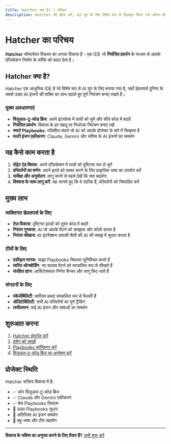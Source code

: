 ```yaml
---
title: Hatcher क्या है? | परिचय
description: Hatcher की खोज करें, AI युग के लिए विशेष रूप से डिज़ाइन किया गया ओपन-सोर्स IDE, जो डेवलपर्स को अधिक कुशलता से काम करने में सक्षम बनाता है
---
```


# Hatcher का परिचय

**Hatcher** सॉफ्टवेयर विकास का अगला विकास है - एक IDE जो **नियंत्रित प्रवर्धन** के माध्यम से आपके एप्लिकेशन निर्माण के तरीके को बदल देता है।

## Hatcher क्या है?

Hatcher एक आधुनिक IDE है जो विशेष रूप से AI युग के लिए बनाया गया है, जहाँ डेवलपर्स दुनिया के सबसे उन्नत AI इंजनों की शक्ति का लाभ उठाते हुए पूर्ण नियंत्रण बनाए रखते हैं।

### मुख्य अवधारणाएं

- **विज़ुअल-टू-कोड ब्रिज**: अपने इंटरफेस में तत्वों को चुनें और सीधे कोड में बदलें
- **नियंत्रित प्रवर्धन**: विकास के हर पहलू पर निर्धारक नियंत्रण बनाए रखें
- **स्मार्ट Playbooks**: गतिशील संदर्भ जो AI को आपके प्रोजेक्ट के बारे में सिखाता है
- **मल्टी इंजन एकीकरण**: Claude, Gemini और भविष्य के AI इंजनों का समर्थन

## यह कैसे काम करता है

1. **पॉइंट एंड क्लिक**: अपने एप्लिकेशन में तत्वों को दृष्टिगत रूप से चुनें
2. **परिवर्तनों का वर्णन**: अपने इरादे को व्यक्त करने के लिए प्राकृतिक भाषा का उपयोग करें
3. **समीक्षा और अनुमोदन**: लागू करने से पहले देखें कि क्या बदलेगा
4. **विश्वास के साथ लागू करें**: यह जानते हुए कि वे सटीक हैं, परिवर्तनों को निष्पादित करें

## मुख्य लाभ

### व्यक्तिगत डेवलपर्स के लिए

- **तेज़ विकास**: दृष्टिगत इरादों को तुरंत कोड में बदलें
- **निरंतर गुणवत्ता**: AI जो आपके पैटर्न को समझता और फॉलो करता है
- **निरंतर सीखना**: हर इंटरैक्शन आपकी शैली की AI की समझ में सुधार करता है

### टीमों के लिए

- **एकीकृत मानक**: साझा Playbooks स्थिरता सुनिश्चित करते हैं
- **त्वरित ऑनबोर्डिंग**: नए सदस्य पैटर्न को स्वचालित रूप से सीखते हैं
- **संरक्षित ज्ञान**: आर्किटेक्चरल निर्णय कैप्चर और लागू किए जाते हैं

### संगठनों के लिए

- **स्केलेबिलिटी**: सर्वोत्तम प्रथाएं स्वचालित रूप से फैलती हैं
- **ऑडिटेबिलिटी**: सभी AI परिवर्तनों का पूर्ण ट्रैकिंग
- **लचीलापन**: कई AI इंजन और भाषाओं का समर्थन

## शुरुआत करना

1. [Hatcher इंस्टॉल करें](/hi/getting-started)
2. [दर्शन को समझें](/hi/philosophy)
3. [Playbooks कॉन्फ़िगर करें](/hi/playbooks)
4. [विज़ुअल-टू-कोड ब्रिज का अन्वेषण करें](/hi/visual-to-code)

## प्रोजेक्ट स्थिति

Hatcher सक्रिय विकास में है:

- ✅ कोर विज़ुअल-टू-कोड ब्रिज
- ✅ Claude और Gemini एकीकरण
- ✅ बेस Playbooks सिस्टम
- 🚧 उन्नत Playbooks सुधार
- 🚧 अतिरिक्त AI इंजन समर्थन
- 📅 बहु-भाषा और टीम सहयोग

---

**विकास के भविष्य का अनुभव करने के लिए तैयार हैं?** [अभी शुरू करें](/hi/getting-started)
